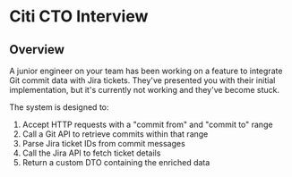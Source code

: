 # Citi CTO Interview

## Overview

A junior engineer on your team has been working on a feature to integrate Git commit data with Jira tickets. They've presented you with their initial implementation, but it's currently not working and they've become stuck.

The system is designed to:
1. Accept HTTP requests with a "commit from" and "commit to" range
2. Call a Git API to retrieve commits within that range
3. Parse Jira ticket IDs from commit messages
4. Call the Jira API to fetch ticket details
5. Return a custom DTO containing the enriched data
